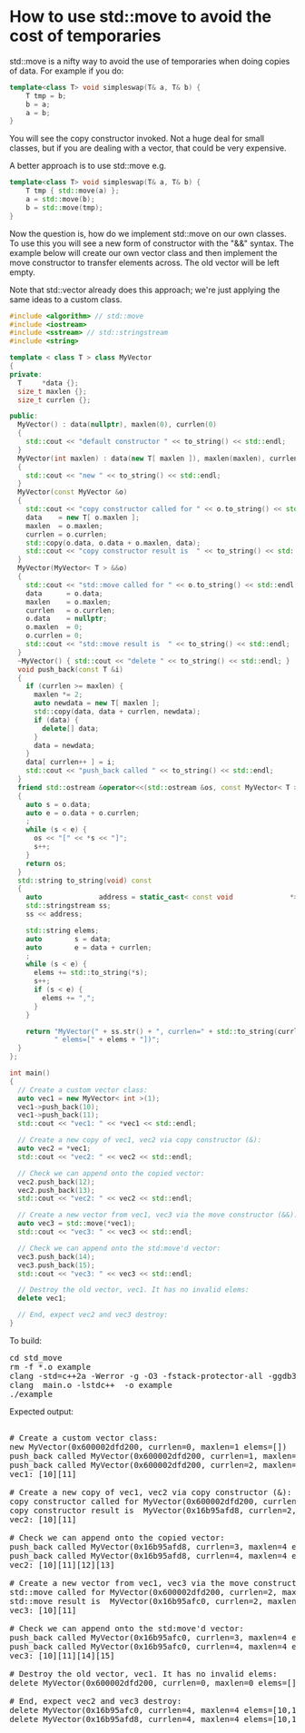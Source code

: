 How to use std::move to avoid the cost of temporaries
=====================================================

std::move is a nifty way to avoid the use of temporaries when doing copies
of data. For example if you do:

```C++
template<class T> void simpleswap(T& a, T& b) {
    T tmp = b;
    b = a;
    a = b;
}
```

You will see the copy constructor invoked. Not a huge deal for small classes,
but if you are dealing with a vector, that could be very expensive.

A better approach is to use std::move e.g.

```C++
template<class T> void simpleswap(T& a, T& b) {
    T tmp { std::move(a) };
    a = std::move(b);
    b = std::move(tmp);
}
```

Now the question is, how do we implement std::move on our own classes.
To use this you will see a new form of constructor with the "&&" syntax.
The example below will create our own vector class and then implement
the move constructor to transfer elements across. The old vector will
be left empty.

Note that std::vector already does this approach; we're just applying
the same ideas to a custom class.
```C++
#include <algorithm> // std::move
#include <iostream>
#include <sstream> // std::stringstream
#include <string>

template < class T > class MyVector
{
private:
  T     *data {};
  size_t maxlen {};
  size_t currlen {};

public:
  MyVector() : data(nullptr), maxlen(0), currlen(0)
  {
    std::cout << "default constructor " << to_string() << std::endl;
  }
  MyVector(int maxlen) : data(new T[ maxlen ]), maxlen(maxlen), currlen(0)
  {
    std::cout << "new " << to_string() << std::endl;
  }
  MyVector(const MyVector &o)
  {
    std::cout << "copy constructor called for " << o.to_string() << std::endl;
    data    = new T[ o.maxlen ];
    maxlen  = o.maxlen;
    currlen = o.currlen;
    std::copy(o.data, o.data + o.maxlen, data);
    std::cout << "copy constructor result is  " << to_string() << std::endl;
  }
  MyVector(MyVector< T > &&o)
  {
    std::cout << "std::move called for " << o.to_string() << std::endl;
    data      = o.data;
    maxlen    = o.maxlen;
    currlen   = o.currlen;
    o.data    = nullptr;
    o.maxlen  = 0;
    o.currlen = 0;
    std::cout << "std::move result is  " << to_string() << std::endl;
  }
  ~MyVector() { std::cout << "delete " << to_string() << std::endl; }
  void push_back(const T &i)
  {
    if (currlen >= maxlen) {
      maxlen *= 2;
      auto newdata = new T[ maxlen ];
      std::copy(data, data + currlen, newdata);
      if (data) {
        delete[] data;
      }
      data = newdata;
    }
    data[ currlen++ ] = i;
    std::cout << "push_back called " << to_string() << std::endl;
  }
  friend std::ostream &operator<<(std::ostream &os, const MyVector< T > &o)
  {
    auto s = o.data;
    auto e = o.data + o.currlen;
    ;
    while (s < e) {
      os << "[" << *s << "]";
      s++;
    }
    return os;
  }
  std::string to_string(void) const
  {
    auto              address = static_cast< const void              *>(this);
    std::stringstream ss;
    ss << address;

    std::string elems;
    auto        s = data;
    auto        e = data + currlen;
    ;
    while (s < e) {
      elems += std::to_string(*s);
      s++;
      if (s < e) {
        elems += ",";
      }
    }

    return "MyVector(" + ss.str() + ", currlen=" + std::to_string(currlen) + ", maxlen=" + std::to_string(maxlen) +
           " elems=[" + elems + "])";
  }
};

int main()
{
  // Create a custom vector class:
  auto vec1 = new MyVector< int >(1);
  vec1->push_back(10);
  vec1->push_back(11);
  std::cout << "vec1: " << *vec1 << std::endl;

  // Create a new copy of vec1, vec2 via copy constructor (&):
  auto vec2 = *vec1;
  std::cout << "vec2: " << vec2 << std::endl;

  // Check we can append onto the copied vector:
  vec2.push_back(12);
  vec2.push_back(13);
  std::cout << "vec2: " << vec2 << std::endl;

  // Create a new vector from vec1, vec3 via the move constructor (&&):
  auto vec3 = std::move(*vec1);
  std::cout << "vec3: " << vec3 << std::endl;

  // Check we can append onto the std:move'd vector:
  vec3.push_back(14);
  vec3.push_back(15);
  std::cout << "vec3: " << vec3 << std::endl;

  // Destroy the old vector, vec1. It has no invalid elems:
  delete vec1;

  // End, expect vec2 and vec3 destroy:
}
```
To build:
<pre>
cd std_move
rm -f *.o example
clang -std=c++2a -Werror -g -O3 -fstack-protector-all -ggdb3 -Wall -c -o main.o main.cpp
clang  main.o -lstdc++  -o example
./example
</pre>
Expected output:
<pre>

# Create a custom vector class:
new MyVector(0x600002dfd200, currlen=0, maxlen=1 elems=[])
push_back called MyVector(0x600002dfd200, currlen=1, maxlen=1 elems=[10])
push_back called MyVector(0x600002dfd200, currlen=2, maxlen=2 elems=[10,11])
vec1: [10][11]

# Create a new copy of vec1, vec2 via copy constructor (&):
copy constructor called for MyVector(0x600002dfd200, currlen=2, maxlen=2 elems=[10,11])
copy constructor result is  MyVector(0x16b95afd8, currlen=2, maxlen=2 elems=[10,11])
vec2: [10][11]

# Check we can append onto the copied vector:
push_back called MyVector(0x16b95afd8, currlen=3, maxlen=4 elems=[10,11,12])
push_back called MyVector(0x16b95afd8, currlen=4, maxlen=4 elems=[10,11,12,13])
vec2: [10][11][12][13]

# Create a new vector from vec1, vec3 via the move constructor (&&):
std::move called for MyVector(0x600002dfd200, currlen=2, maxlen=2 elems=[10,11])
std::move result is  MyVector(0x16b95afc0, currlen=2, maxlen=2 elems=[10,11])
vec3: [10][11]

# Check we can append onto the std:move'd vector:
push_back called MyVector(0x16b95afc0, currlen=3, maxlen=4 elems=[10,11,14])
push_back called MyVector(0x16b95afc0, currlen=4, maxlen=4 elems=[10,11,14,15])
vec3: [10][11][14][15]

# Destroy the old vector, vec1. It has no invalid elems:
delete MyVector(0x600002dfd200, currlen=0, maxlen=0 elems=[])

# End, expect vec2 and vec3 destroy:
delete MyVector(0x16b95afc0, currlen=4, maxlen=4 elems=[10,11,14,15])
delete MyVector(0x16b95afd8, currlen=4, maxlen=4 elems=[10,11,12,13])
</pre>
